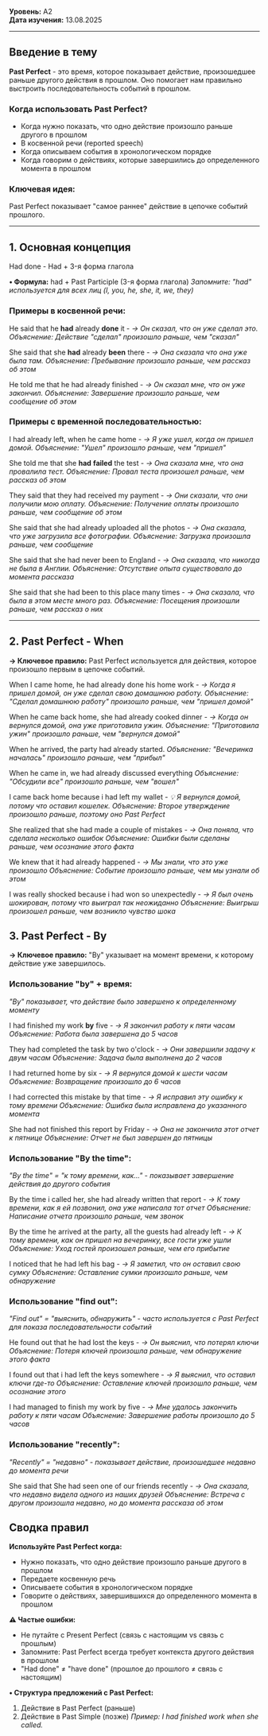 
**Уровень:** A2  
**Дата изучения:** 13.08.2025  

---

## Введение в тему

**Past Perfect** - это время, которое показывает действие, произошедшее раньше другого действия в прошлом. Оно помогает нам правильно выстроить последовательность событий в прошлом.

### Когда использовать Past Perfect?
- Когда нужно показать, что одно действие произошло раньше другого в прошлом
- В косвенной речи (reported speech)
- Когда описываем события в хронологическом порядке
- Когда говорим о действиях, которые завершились до определенного момента в прошлом

### Ключевая идея:
Past Perfect показывает "самое раннее" действие в цепочке событий прошлого.

---

## 1. Основная концепция

Had done - Had + 3-я форма глагола

**• Формула:** had + Past Participle (3-я форма глагола)
*Запомните: "had" используется для всех лиц (I, you, he, she, it, we, they)*

### Примеры в косвенной речи:
He said that he **had** already **done** it - *→ Он сказал, что он уже сделал это.*
*Объяснение: Действие "сделал" произошло раньше, чем "сказал"*

She said that she **had** already **been** there - *→ Она сказала что она уже была там.*
*Объяснение: Пребывание произошло раньше, чем рассказ об этом*

He told me that he had already finished - *→ Он сказал мне, что он уже закончил.*
*Объяснение: Завершение произошло раньше, чем сообщение об этом*

### Примеры с временной последовательностью:
I had already left, when he came home - *→ Я уже ушел, когда он пришел домой.*
*Объяснение: "Ушел" произошло раньше, чем "пришел"*

She told me that she **had** **failed** the test - *→ Она сказала мне, что она провалила тест.*
*Объяснение: Провал теста произошел раньше, чем рассказ об этом*

They said that they had received my payment - *→ Они сказали, что они получили мою оплату.*
*Объяснение: Получение оплаты произошло раньше, чем сообщение об этом*

She said that she had already uploaded all the photos - *→ Она сказала, что уже загрузила все фотографии.*
*Объяснение: Загрузка произошла раньше, чем сообщение*

She said that she had never been to England - *→ Она сказала, что никогда не была в Англии.*
*Объяснение: Отсутствие опыта существовало до момента рассказа*

She said that she had been to this place many times - *→ Она сказала, что была в этом месте много раз.*
*Объяснение: Посещения произошли раньше, чем рассказ о них*

---

## 2. Past Perfect - When

**→ Ключевое правило:** Past Perfect используется для действия, которое произошло первым в цепочке событий.

When I came home, he had already done his home work - *→ Когда я пришел домой, он уже сделал свою домашнюю работу.*
*Объяснение: "Сделал домашнюю работу" произошло раньше, чем "пришел домой"*

When he came back home, she had already cooked dinner  - *→ Когда он вернулся домой, она уже приготовила ужин.*
*Объяснение: "Приготовила ужин" произошло раньше, чем "вернулся домой"*

When he arrived, the party had already started.
*Объяснение: "Вечеринка началась" произошло раньше, чем "прибыл"*

When he came in, we had already discussed everything
*Объяснение: "Обсудили все" произошло раньше, чем "вошел"*

I came back home because i had left my wallet - *💡 Я вернулся домой, потому что оставил кошелек.*
*Объяснение: Второе утверждение произошло раньше, поэтому оно Past Perfect*

She realized that she had made a couple of mistakes - *→ Она поняла, что сделала несколько ошибок*
*Объяснение: Ошибки были сделаны раньше, чем осознание этого факта*

We knew that it had already happened - *→ Мы знали, что это уже произошло*
*Объяснение: Событие произошло раньше, чем мы узнали об этом*

I was really shocked because i had won so unexpectedly - *→ Я был очень шокирован, потому что выиграл так неожиданно*
*Объяснение: Выигрыш произошел раньше, чем возникло чувство шока*


## 3. Past Perfect - By

**→ Ключевое правило:** "By" указывает на момент времени, к которому действие уже завершилось.

### Использование "by" + время:
*"By" показывает, что действие было завершено к определенному моменту*

I had finished my work **by** five - *→ Я закончил работу к пяти часам*
*Объяснение: Работа была завершена до 5 часов*

They had completed the task by two o'clock - *→ Они завершили задачу к двум часам*
*Объяснение: Задача была выполнена до 2 часов*

I had returned home by six - *→ Я вернулся домой к шести часам*
*Объяснение: Возвращение произошло до 6 часов*

I had corrected this mistake by that time - *→ Я исправил эту ошибку к тому времени*
*Объяснение: Ошибка была исправлена до указанного момента*

She had not finished this report by Friday - *→ Она не закончила этот отчет к пятнице*
*Объяснение: Отчет не был завершен до пятницы*

### Использование "By the time":
*"By the time" = "к тому времени, как..." - показывает завершение действия до другого события*

By the time i called her, she had already written that report - *→ К тому времени, как я ей позвонил, она уже написала тот отчет*
*Объяснение: Написание отчета произошло раньше, чем звонок*

By the time he arrived at the party, all the guests had already left - *→ К тому времени, как он пришел на вечеринку, все гости уже ушли*
*Объяснение: Уход гостей произошел раньше, чем его прибытие*

I noticed that he had left his bag - *→ Я заметил, что он оставил свою сумку*
*Объяснение: Оставление сумки произошло раньше, чем обнаружение*

### Использование "find out":
*"Find out" = "выяснить, обнаружить" - часто используется с Past Perfect для показа последовательности событий*

He found out that he had lost the keys - *→ Он выяснил, что потерял ключи*
*Объяснение: Потеря ключей произошла раньше, чем обнаружение этого факта*

I found out that i had left the keys somewhere - *→ Я выяснил, что оставил ключи где-то*
*Объяснение: Оставление ключей произошло раньше, чем осознание этого*

I had managed to finish my work by five - *→ Мне удалось закончить работу к пяти часам*
*Объяснение: Завершение работы произошло до 5 часов*

### Использование "recently":
*"Recently" = "недавно" - показывает действие, произошедшее недавно до момента речи*

She said that She had seen one of our friends recently - *→ Она сказала, что недавно видела одного из наших друзей*
*Объяснение: Встреча с другом произошла недавно, но до момента рассказа об этом*
## Сводка правил

**Используйте Past Perfect когда:**
- Нужно показать, что одно действие произошло раньше другого в прошлом
- Передаете косвенную речь
- Описываете события в хронологическом порядке
- Говорите о действиях, завершившихся до определенного момента в прошлом

**⚠ Частые ошибки:**
- Не путайте с Present Perfect (связь с настоящим vs связь с прошлым)
- Запомните: Past Perfect всегда требует контекста другого действия в прошлом
- "Had done" ≠ "have done" (прошлое до прошлого ≠ связь с настоящим)

**• Структура предложений с Past Perfect:**
1. Действие в Past Perfect (раньше)
2. Действие в Past Simple (позже)
*Пример: I had finished work when she called.*



